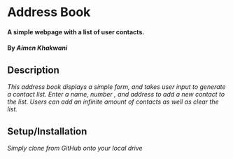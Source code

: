 # Address Book

#### A simple webpage with a list of user contacts.

#### By _**Aimen Khakwani**_

## Description

_This address book displays a simple form, and takes user input to generate a contact list. Enter a name, number , and address to add a new contact to the list. Users can add an infinite amount of contacts as well as clear the list._

## Setup/Installation

*_Simply clone from GitHub onto your local drive_*
